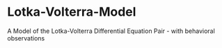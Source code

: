 # Lotka-Volterra-Model
A Model of the Lotka-Volterra Differential Equation Pair - with behavioral observations
